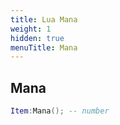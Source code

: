 ```yaml
---
title: Lua Mana
weight: 1
hidden: true
menuTitle: Mana
---
```

## Mana
```lua
Item:Mana(); -- number
```